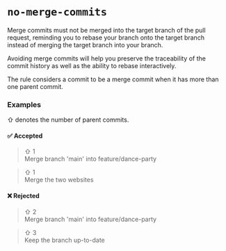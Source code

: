 # `no-merge-commits`

Merge commits must not be merged into the target branch of the pull request,
reminding you to rebase your branch onto the target branch instead of merging
the target branch into your branch.

Avoiding merge commits will help you preserve the traceability of the commit
history as well as the ability to rebase interactively.

The rule considers a commit to be a merge commit when it has more than one
parent commit.

### Examples
⇧ denotes the number of parent commits.

#### ✅ Accepted
> ⇧ 1  
> Merge branch 'main' into feature/dance-party

> ⇧ 1  
> Merge the two websites

#### ❌ Rejected
> ⇧ 2  
> Merge branch 'main' into feature/dance-party

> ⇧ 3  
> Keep the branch up-to-date
